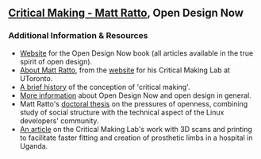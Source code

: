 ## [Critical Making - Matt Ratto](http://opendesignnow.org/index.html%3Fp=434.html), Open Design Now

### Additional Information & Resources
* [Website](http://www.opendesignnow.org/) for the Open Design Now book (all articles available in the true spirit of open design).
* [About Matt Ratto](https://criticalmaking.com/matt-ratto/), from the [website](https://criticalmaking.com/) for his Critical Making Lab at UToronto.
* [A brief history](https://en.wikipedia.org/wiki/Critical_making#Matt_Ratto_and_Critical_Making) of the conception of 'critical making'.
* [More information](https://paulatkinsondesign.wordpress.com/category/open-design/) about Open Design Now and open design in general.
* Matt Ratto's [doctoral thesis](https://www.researchgate.net/publication/236000191_The_pressure_of_openness_The_hybrid_work_of_linux_freeopen_source_kernel_developers) on the pressures of openness, combining study of social structure with the technical aspect of the Linux developers' community.
* [An article](https://www.3dprintingprogress.com/articles/7433/3d-printed-prosthetic-legs-for-ugandan-children) on the Critical Making Lab's work with 3D scans and printing to facilitate faster fitting and creation of prosthetic limbs in a hospital in Uganda.
